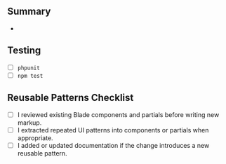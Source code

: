 ## Summary
- 

## Testing
- [ ] `phpunit`
- [ ] `npm test`

## Reusable Patterns Checklist
- [ ] I reviewed existing Blade components and partials before writing new markup.
- [ ] I extracted repeated UI patterns into components or partials when appropriate.
- [ ] I added or updated documentation if the change introduces a new reusable pattern.
